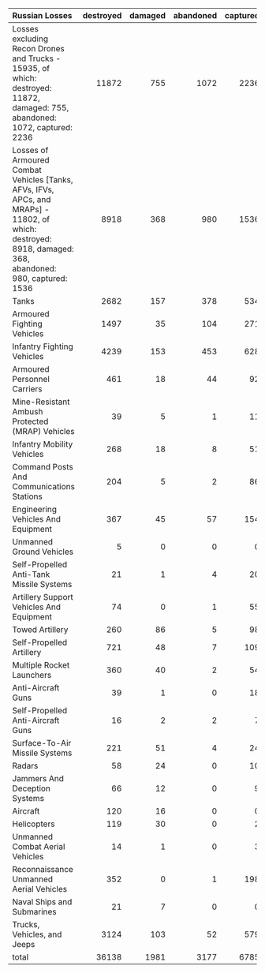 | Russian Losses                                                                                                                                           |   destroyed |   damaged |   abandoned |   captured |   total |
|:---------------------------------------------------------------------------------------------------------------------------------------------------------|------------:|----------:|------------:|-----------:|--------:|
| Losses excluding Recon Drones and Trucks - 15935, of which: destroyed: 11872, damaged: 755, abandoned: 1072, captured: 2236                              |       11872 |       755 |        1072 |       2236 |   15935 |
| Losses of Armoured Combat Vehicles [Tanks, AFVs, IFVs, APCs, and MRAPs] - 11802, of which: destroyed: 8918, damaged: 368, abandoned: 980, captured: 1536 |        8918 |       368 |         980 |       1536 |   11802 |
| Tanks                                                                                                                                                    |        2682 |       157 |         378 |        534 |    3751 |
| Armoured Fighting Vehicles                                                                                                                               |        1497 |        35 |         104 |        271 |    1907 |
| Infantry Fighting Vehicles                                                                                                                               |        4239 |       153 |         453 |        628 |    5473 |
| Armoured Personnel Carriers                                                                                                                              |         461 |        18 |          44 |         92 |     615 |
| Mine-Resistant Ambush Protected  (MRAP) Vehicles                                                                                                         |          39 |         5 |           1 |         11 |      56 |
| Infantry Mobility Vehicles                                                                                                                               |         268 |        18 |           8 |         51 |     345 |
| Command Posts And Communications Stations                                                                                                                |         204 |         5 |           2 |         86 |     297 |
| Engineering Vehicles And Equipment                                                                                                                       |         367 |        45 |          57 |        154 |     623 |
| Unmanned Ground Vehicles                                                                                                                                 |           5 |         0 |           0 |          0 |       5 |
| Self-Propelled Anti-Tank Missile Systems                                                                                                                 |          21 |         1 |           4 |         20 |      46 |
| Artillery Support Vehicles And Equipment                                                                                                                 |          74 |         0 |           1 |         55 |     130 |
| Towed Artillery                                                                                                                                          |         260 |        86 |           5 |         98 |     449 |
| Self-Propelled Artillery                                                                                                                                 |         721 |        48 |           7 |        109 |     885 |
| Multiple Rocket Launchers                                                                                                                                |         360 |        40 |           2 |         54 |     456 |
| Anti-Aircraft Guns                                                                                                                                       |          39 |         1 |           0 |         18 |      58 |
| Self-Propelled Anti-Aircraft Guns                                                                                                                        |          16 |         2 |           2 |          7 |      27 |
| Surface-To-Air Missile Systems                                                                                                                           |         221 |        51 |           4 |         24 |     300 |
| Radars                                                                                                                                                   |          58 |        24 |           0 |         10 |      92 |
| Jammers And Deception Systems                                                                                                                            |          66 |        12 |           0 |          9 |      87 |
| Aircraft                                                                                                                                                 |         120 |        16 |           0 |          0 |     136 |
| Helicopters                                                                                                                                              |         119 |        30 |           0 |          2 |     151 |
| Unmanned Combat Aerial Vehicles                                                                                                                          |          14 |         1 |           0 |          3 |      18 |
| Reconnaissance Unmanned Aerial Vehicles                                                                                                                  |         352 |         0 |           1 |        198 |     551 |
| Naval Ships and Submarines                                                                                                                               |          21 |         7 |           0 |          0 |      28 |
| Trucks, Vehicles, and Jeeps                                                                                                                              |        3124 |       103 |          52 |        579 |    3858 |
| total                                                                                                                                                    |       36138 |      1981 |        3177 |       6785 |   48081 |